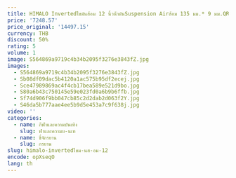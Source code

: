 ```yaml
---
title: HIMALO Invertedไขมันส้อม 12 นิ้วน้ํามันSuspension Airส้อม 135 มม.* 9 มม.QR 12*4.0 ยางFitสําหรับFiido Q1 Q1S
price: '7248.57'
price_original: '14497.15'
currency: THB
discount: 50%
rating: 5
volume: 1
image: S564869a9719c4b34b2095f3276e3843fZ.jpg
images:
  - S564869a9719c4b34b2095f3276e3843fZ.jpg
  - Sb08df09dac5b4120a1ac575b95df2ecej.jpg
  - Sce47989869ac4f4cb17bea589e521d9bo.jpg
  - S80a6b43c750145e59e023fd0a6b9b6ffb.jpg
  - Sf74d906f9bb047cb85c2d2dab2d063f2Y.jpg
  - S46da5b777aae4ee5b9d5e453a7c9f638j.jpg
video: ''
categories:
  - name: กีฬาและความบันเทิง
    slug: ฬาและความบ-นเท
  - name: ขี่จักรยาน
    slug: กรยาน
slug: himalo-invertedไขม-นส-อม-12
encode: opXseqO
lang: th
---
```

  
